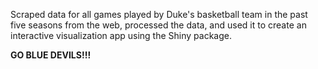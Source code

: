 Scraped data for all games played by Duke's basketball team in the past five seasons from the web, processed the data, and used it to create an interactive visualization app using the Shiny package.

**GO BLUE DEVILS!!!**
